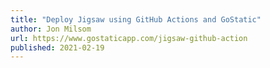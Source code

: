 ```yaml
---
title: "Deploy Jigsaw using GitHub Actions and GoStatic"
author: Jon Milsom
url: https://www.gostaticapp.com/jigsaw-github-action
published: 2021-02-19
---
```

